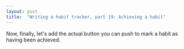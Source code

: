 ```yaml
---
layout: post
title:  "Writing a habit tracker, part 19: Achieving a habit"
---
```

Now, finally, let's add the actual button you can push to mark a habit as having been achieved.

